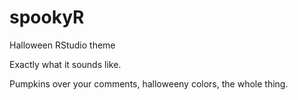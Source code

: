 # spookyR
Halloween RStudio theme

Exactly what it sounds like.

Pumpkins over your comments, halloweeny colors, the whole thing.

